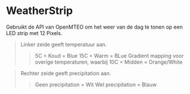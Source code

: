 # WeatherStrip
Gebruikt de API van OpenMTEO om het weer van de dag te tonen op een LED strip met 12 Pixels.

> Linker zeide geeft temperatuur aan.
>> 5C = Koud = Blue
>> 15C = Warm = BLue
>> Gradient mapping voor overige temperaturen, waarbij 10C = Midden = Orange/White

>Rechter zeide geeft precipitation aan.
>> Geen precipitation = Wit
>> Wel precipitation = Blauw
